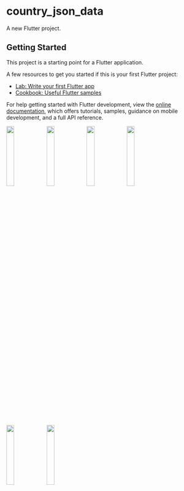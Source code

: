 # country_json_data

A new Flutter project.

## Getting Started

This project is a starting point for a Flutter application.

A few resources to get you started if this is your first Flutter project:

- [Lab: Write your first Flutter app](https://docs.flutter.dev/get-started/codelab)
- [Cookbook: Useful Flutter samples](https://docs.flutter.dev/cookbook)

For help getting started with Flutter development, view the
[online documentation](https://docs.flutter.dev/), which offers tutorials,
samples, guidance on mobile development, and a full API reference.


<p>
  <img src="https://user-images.githubusercontent.com/113762162/229670389-e0c773da-74da-4cd4-bc4a-1fd7cb5362d9.png" hight="20%" width="20%">
  <img src="https://user-images.githubusercontent.com/113762162/229670397-5c3b227e-67fa-4344-9d5d-482a4988a896.png" hight="20%" width="20%">
  <img src="https://user-images.githubusercontent.com/113762162/229670401-df83002f-f6ca-4cd7-8236-56310022f155.png" hight="20%" width="20%">
  <img src="https://user-images.githubusercontent.com/113762162/229670409-ca8fc948-8641-4569-a5eb-598eba893f4e.png" hight="20%" width="20%">
  <img src="https://user-images.githubusercontent.com/113762162/229670535-acad7d56-bf7e-4cfa-b45e-e7eb3c9962a3.png" hight="20%" width="20%">
  <img src="https://user-images.githubusercontent.com/113762162/229670544-082fa011-3586-48a8-bf51-a839c71a8681.png" hight="20%" width="20%">
</p>

